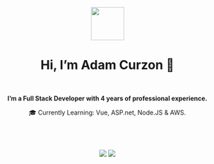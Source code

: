 <p align="center"><img width="75px" src="https://adamcurzon.co.uk/media/logo-square.png" /></p>
<h1 align="center">Hi, I’m Adam Curzon 👋</h1>
<br/>
<p align="center"><b>I’m a Full Stack Developer with 4 years of professional experience.</b><p>
<p align="center">🎓 Currently Learning: Vue, ASP.net, Node.JS & AWS.</p>

<h1></h1><br/>

<p width="400px" align="center">
<a href="https://adamcurzon.github.io/car-dealership/"><img src='https://img.shields.io/badge/Vue_Car_Dealership_Demo-0077ee?style=for-the-badge'></a> <a href="https://adamcurzon.github.io/testing-stoplight/"><img src='https://img.shields.io/badge/Redoc_/_Stoplight_Demo-77b2ed?style=for-the-badge'></a> </p>
<h1></h1>
